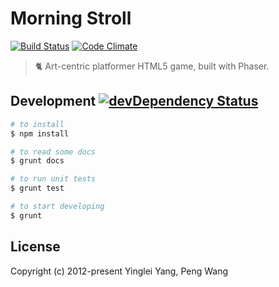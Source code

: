 # Morning Stroll

[![Build Status](https://travis-ci.org/hlfcoding/morning-stroll.svg?branch=master)](https://travis-ci.org/hlfcoding/morning-stroll)
[![Code Climate](https://codeclimate.com/github/hlfcoding/morning-stroll/badges/gpa.svg)](https://codeclimate.com/github/hlfcoding/morning-stroll)

> :cat2: Art-centric platformer HTML5 game, built with Phaser.

## Development [![devDependency Status](https://img.shields.io/david/dev/hlfcoding/morning-stroll.svg)](https://david-dm.org/hlfcoding/morning-stroll#info=devDependencies)

```bash
# to install
$ npm install

# to read some docs
$ grunt docs

# to run unit tests
$ grunt test

# to start developing
$ grunt
```

## License

Copyright (c) 2012-present Yinglei Yang, Peng Wang
